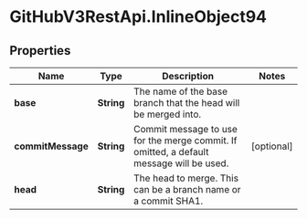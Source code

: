 # GitHubV3RestApi.InlineObject94

## Properties

Name | Type | Description | Notes
------------ | ------------- | ------------- | -------------
**base** | **String** | The name of the base branch that the head will be merged into. | 
**commitMessage** | **String** | Commit message to use for the merge commit. If omitted, a default message will be used. | [optional] 
**head** | **String** | The head to merge. This can be a branch name or a commit SHA1. | 


